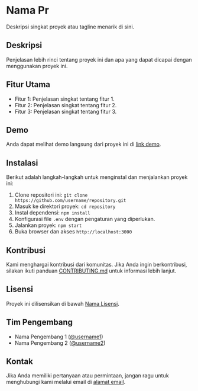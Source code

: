 # Nama Pr 

Deskripsi singkat proyek atau tagline menarik di sini.

## Deskripsi

Penjelasan lebih rinci tentang proyek ini dan apa yang dapat dicapai dengan menggunakan proyek ini.

## Fitur Utama

- Fitur 1: Penjelasan singkat tentang fitur 1.
- Fitur 2: Penjelasan singkat tentang fitur 2.
- Fitur 3: Penjelasan singkat tentang fitur 3.

## Demo

Anda dapat melihat demo langsung dari proyek ini di [link demo](https://link-demo.m).

## Instalasi

Berikut adalah langkah-langkah untuk menginstal dan menjalankan proyek ini:

1. Clone repositori ini: `git clone https://github.com/username/repository.git`
2. Masuk ke direktori proyek: `cd repository`
3. Instal dependensi: `npm install`
4. Konfigurasi file `.env` dengan pengaturan yang diperlukan.
5. Jalankan proyek: `npm start`
6. Buka browser dan akses `http://localhost:3000`

## Kontribusi

Kami menghargai kontribusi dari komunitas. Jika Anda ingin berkontribusi, silakan ikuti panduan [CONTRIBUTING.md](CONTRIBUTING.md) untuk informasi lebih lanjut.

## Lisensi

Proyek ini dilisensikan di bawah [Nama Lisensi](LICENSE).

## Tim Pengembang

- Nama Pengembang 1 ([@username1](https://github.com/username1))
- Nama Pengembang 2 ([@username2](https://github.com/username2))

## Kontak

Jika Anda memiliki pertanyaan atau permintaan, jangan ragu untuk menghubungi kami melalui email di [alamat email](mailto:youremail@example.com).

